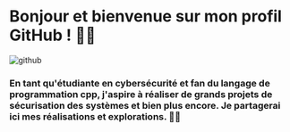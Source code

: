 # Bonjour et bienvenue sur mon profil GitHub ! 👋🏽

![github](https://github.com/user-attachments/assets/b8fac3b9-7aea-4353-9247-5bb92c3f8126)

### En tant qu'étudiante en cybersécurité et fan du langage de programmation cpp, j'aspire à réaliser de grands projets de sécurisation des systèmes et bien plus encore. Je partagerai ici mes réalisations et explorations. 🚀🔐
